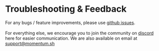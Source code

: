 # Troubleshooting & Feedback

For any bugs / feature improvements, please use [github issues](https://github.com/getmomentum/momentum-core/issues). \
\
For everything else, we encourage you to join the community on [discord](https://discord.gg/z6tj9Ufc) here for easier communication. We are also available on email at [support@momentum.sh](mailto:SUPPORT@MOMENTUM.SH)&#x20;

